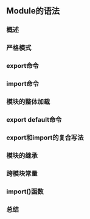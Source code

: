 ## Module的语法

### 概述

### 严格模式

### export命令

### import命令

### 模块的整体加载

### export default命令

### export和import的复合写法

### 模块的继承

### 跨模块常量

### import()函数

### 总结